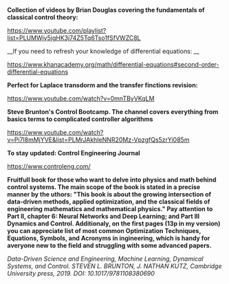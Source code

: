 __Collection of videos by Brian Douglas covering the fundamentals of classical control theory:__


https://www.youtube.com/playlist?list=PLUMWjy5jgHK3j74Z5Tq6Tso1fSfVWZC8L

__If you need to refresh your knowledge of differential equations: __

https://www.khanacademy.org/math/differential-equations#second-order-differential-equations

__Perfect for Laplace transdorm and the transfer finctions revision:__


https://www.youtube.com/watch?v=0mnTByVKqLM

__Steve Brunton's Control Bootcamp. The channel covers everything from basics terms to complicated controller algorithms__

https://www.youtube.com/watch?v=Pi7l8mMjYVE&list=PLMrJAkhIeNNR20Mz-VpzgfQs5zrYi085m

__To stay updated:  Control Engineering Journal__

https://www.controleng.com/


__Fruitfull book for those who want to delve into physics and math behind control systems. The main scope of the book is stated in a precise manner by the uthors: "This book is about the growing intersection of data-driven methods, applied optimization, and the classical fields of engineering mathematics and mathematical physics."
Pay attention to Part II, chapter 6: Neural Networks and Deep Learning; and Part III Dynamics and Control. Additionaly, on the first pages (13p in my version) you can appreciate list of most common Optimization Techniques, Equations, Symbols, and Acronyms in ingineering, which is handy for averyone new to the field and struggling with some advanced papers.__

_Data-Driven Science and Engineering, Machine Learning, Dynamical Systems, and Control. STEVEN L. BRUNTON, J. NATHAN KUTZ,
Cambridge University press, 2019. DOI: 10.1017/9781108380690_
